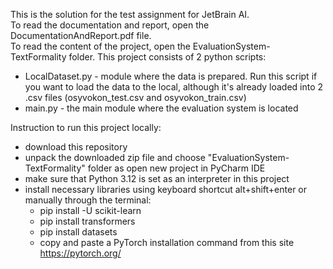 This is the solution for the test assignment for JetBrain AI.<br/>
To read the documentation and report, open the DocumentationAndReport.pdf file.<br/>
To read the content of the project, open the EvaluationSystem-TextFormality folder. This project consists of 2 python scripts:<br/>
- LocalDataset.py - module where the data is prepared. Run this script if you want to load the data to the local, although it's already loaded into 2 .csv files (osyvokon_test.csv and osyvokon_train.csv)
- main.py - the main module where the evaluation system is located

Instruction to run this project locally:
- download this repository
- unpack the downloaded zip file and choose "EvaluationSystem-TextFormality" folder as open new project in PyCharm IDE
- make sure that Python 3.12 is set as an interpreter in this project
- install necessary libraries using keyboard shortcut alt+shift+enter or manually through the terminal:
  * pip install -U scikit-learn
  * pip install transformers
  * pip install datasets
  * copy and paste a PyTorch installation command from this site https://pytorch.org/
